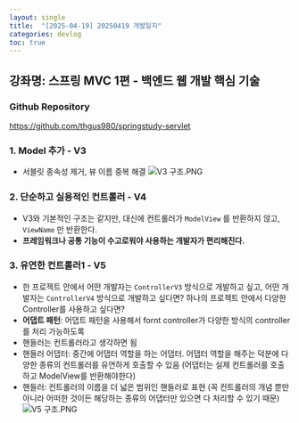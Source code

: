```yaml
---
layout: single
title:  "[2025-04-19] 20250419 개발일지"
categories: devlog
toc: true
---
```


## 강좌명: 스프링 MVC 1편 - 백엔드 웹 개발 핵심 기술

### Github Repository
https://github.com/thgus980/springstudy-servlet

### 1. Model 추가 - V3
- 서블릿 종속성 제거, 뷰 이름 중복 해결
![V3 구조.PNG](<../images/2025-04-19-20250419first/V3 구조.PNG>)

### 2. 단순하고 실용적인 컨트롤러 - V4
- V3와 기본적인 구조는 같지만, 대신에 컨트롤러가 `ModelView` 를 반환하지 않고, `ViewName` 만 반환한다.
- **프레임워크나 공통 기능이 수고로워야 사용하는 개발자가 편리해진다.**

### 3. 유연한 컨트롤러1 - V5
- 한 프로젝트 안에서 어떤 개발자는 `ControllerV3` 방식으로 개발하고 싶고, 어떤 개발자는 `ControllerV4` 방식으로 개발하고 싶다면? 하나의 프로젝트 안에서 다양한 Controller를 사용하고 싶다면?
- **어댑트 패턴**: 어댑트 패턴을 사용해서 fornt controller가 다양한 방식의 controller를 처리 가능하도록
- 핸들러는 컨트롤러라고 생각하면 됨
- 핸들러 어댑터: 중간에 어댑터 역할을 하는 어댑터. 어댑터 역할을 해주는 덕분에 다양한 종류의 컨트롤러를 유연하게 호출할 수 있음 (어댑터는 실제 컨트롤러를 호출하고 ModelView를 반환해야한다)
- 핸들러: 컨트롤러의 이름을 더 넓은 범위인 핸들러로 표현 (꼭 컨트롤러의 개념 뿐만 아니라 어떠한 것이든 해당하는 종류의 어댑터만 있으면 다 처리할 수 있기 때문)
![V5 구조.PNG](<../images/2025-04-19-20250419first/V5 구조.PNG>)
